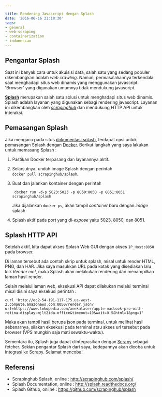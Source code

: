 ```yaml
---

title: Rendering Javascript dengan Splash
date: '2016-06-16 21:18:30'
tags:
- general
- web-scraping
- containerization
- indonesian
---
```


## Pengantar Splash
Saat ini banyak cara untuk akuisisi data, salah satu yang sedang populer dikembangkan adalah *web crawling*. Namun, permasalahannya terkendala saat menghadapi situs web dinamis yang menggunakan javascript. 'Browser' yang digunakan umumnya tidak mendukung javascript.

[**Splash**](https://github.com/scrapinghub/splash/) merupakan salah satu solusi untuk menghadapi situs web dinamis. Splash adalah layanan yang digunakan sebagi rendering javascript. Layanan ini dikembangkan oleh [*scrapinghub*](http://scrapinghub.com/) dan mendukung HTTP API untuk interaksi.

## Pemasangan Splash
Jika mengacu pada situs [dokumentasi splash](http://splash.readthedocs.io/en/stable/), terdapat opsi untuk pemasangan Splash dengan [Docker](https://www.docker.com/). Berikut langkah yang saya lakukan untuk memasang Splash :

1. Pastikan Docker terpasang dan layanannya aktif.
2. Selanjutnya, unduh image Splash dengan perintah     
    `docker pull scrapinghub/splash`.
3. Buat dan jalankan kontainer dengan perintah

        docker run -d-p 5023:5023 -p 8050:8050 -p 8051:8051 scrapinghub/splash
    Jika dijalankan `docker ps`, akan tampil *container* baru dengan *image* splash
4. Splash aktif pada port yang di-*expose* yaitu 5023, 8050, dan 8051.

## Splash HTTP API
Setelah aktif, kita dapat akses Splash Web GUI dengan akses `IP_Host:8050` pada browser.

Di laman tersebut ada contoh skrip untuk splash, misal untuk render HTML, PNG, dan HAR. Jika saya masukkan URL pada kotak yang disediakan lalu klik *Render me!*, maka Splash akan melakukan rendering dan menampilkan laman hasil render.

Selain melalui laman web, eksekusi API dapat dilakukan melalui terminal misal disini saya eksekusi perintah :
    
    curl 'http://ec2-54-191-117-175.us-west-2.compute.amazonaws.com:8050/render.json?url=https://www.tokopedia.com/anekalaser/apple-macbook-pro-with-retina-display-mjlt2ida-office&timeout=10&wait=0.5&html=1&png=1'

Maka akan tampil hasil berupa json pada terminal, untuk melihat hasil sebenarnya, silakan eksekusi pada terminal atau akses url tersebut pada browser (VPS mungkin saja mati sewaktu-waktu).

Sementara itu, Splash juga dapat diintegrasikan dengan [Scrapy](http://scrapy.org/) sebagai fetcher. Sekian pengantar Splash dari saya, kedepannya akan dicoba untuk integrasi ke Scrapy. Selamat mencoba!

## Referensi
* Scrapinghub Splash, online : http://scrapinghub.com/splash/
* Splash Documentation, online : http://splash.readthedocs.org/
* Splash Github, online : https://github.com/scrapinghub/splash